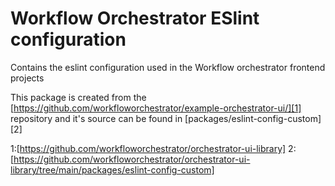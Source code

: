 # Workflow Orchestrator ESlint configuration

Contains the eslint configuration used in the Workflow orchestrator frontend projects

This package is created from the [https://github.com/workfloworchestrator/example-orchestrator-ui/][1] repository and it's source can be found in [packages/eslint-config-custom][2]

1:[https://github.com/workfloworchestrator/orchestrator-ui-library]
2:[https://github.com/workfloworchestrator/orchestrator-ui-library/tree/main/packages/eslint-config-custom]
